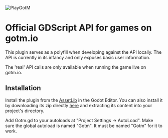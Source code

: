 ![PlayGotM](https://avatars1.githubusercontent.com/u/60827502?s=200&v=4)

# Official GDScript API for games on gotm.io

This plugin serves as a polyfill when developing against the API locally. The API is currently in its infancy and only exposes basic user information.

The 'real' API calls are only available when running the game live on gotm.io.

## Installation

Install the plugin from the [AssetLib](https://docs.godotengine.org/en/stable/tutorials/assetlib/using_assetlib.html#in-the-editor) in the Godot Editor. You can also install it by downloading its zip directly [here](https://github.com/PlayGotM/GDGotm/archive/master.zip) and extracting its content into your project's directory.

Add Gotm.gd to your autoloads at "Project Settings -> AutoLoad". Make sure the global autoload is named "Gotm". It must be named "Gotm" for it to work.

